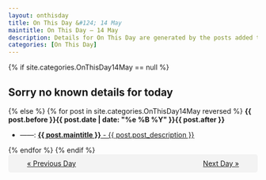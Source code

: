 ```yaml
---
layout: onthisday
title: On This Day &#124; 14 May
maintitle: On This Day — 14 May
description: Details for On This Day are generated by the posts added to the website so the content is subject to changes/updates over time.
categories: [On This Day]
---
```


{% if site.categories.OnThisDay14May == null %}
<h2>Sorry no known details for today</h2>
{% else %}
{% for post in site.categories.OnThisDay14May reversed %}
<strong>{{ post.before }}{{ post.date | date: "%e %B %Y" }}{{ post.after }}</strong>
<ul>
<li> ——: <a class="{{ post.class }}" href="{{ post.url }}"><strong>{{ post.maintitle }}</strong> - {{ post.post_description }}</a></li>
</ul>
{% endfor %}
{% endif %}
<br />
<div style="background-color: #f3f3f3; padding: 10px; border-radius: 5px; text-align: center; display: flex; justify-content: space-evenly;">
<a href="/onthisday/05/05-13">« Previous Day</a>
<span style="visibility:hidden;">[ Visit Leap Year February 29 ]</span>
<a href="/onthisday/05/05-15">Next Day »</a>
</div>
